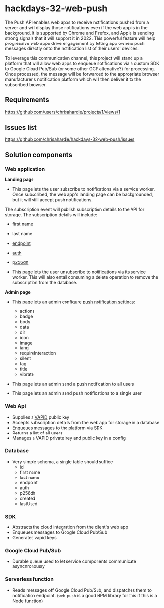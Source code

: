 # hackdays-32-web-push
The Push API enables web apps to receive notifications pushed from a server and will display those notifications even if the web app is in the background. It is supported by Chrome and Firefox, and Apple is sending strong signals that it will support it in 2022. This powerful feature will help progressive web apps drive engagement by letting app owners push messages directly onto the notification list of their users' devices.

To leverage this communication channel, this project will stand up a platform that will allow web apps to enqueue notifications via a custom SDK to Google Cloud Pub/Sub (or some other GCP altenative?) for processing. Once processed, the message will be forwarded to the appropriate browser manufacturer's notification platform which will then deliver it to the subscribed browser.

## Requirements

https://github.com/users/chrisahardie/projects/1/views/1

## Issues list

https://github.com/chrisahardie/hackdays-32-web-push/issues

## Solution components

### Web application

**Landing page**

* This page lets the user subscribe to notifications via a service worker. Once subscribed, the web app's landing page can be backgrounded, but it will still accept push notifications.

The subscription event will publish subscription details to the API for storage.  The subscription details will include:

* first name
* last name
* [endpoint](https://developer.mozilla.org/en-US/docs/Web/API/PushSubscription/endpoint)
* [auth](https://web.dev/push-notifications-web-push-protocol/#inputs)
* [p256dh](https://web.dev/push-notifications-web-push-protocol/#inputs)

* This page lets the user unsubscribe to notifications via its service worker. This will also entail consuming a delete operation to remove the subscription from the database.

**Admin page**

* This page lets an admin configure [push notification settings](https://developer.mozilla.org/en-US/docs/Web/API/Notification/actions):
    * actions
    * badge
    * body
    * data
    * dir
    * icon
    * image
    * lang
    * requireInteraction
    * silent
    * tag
    * title
    * vibrate

* This page lets an admin send a push notification to all users
* This page lets an admin send push notifications to a single user

### Web Api

* Supplies a [VAPID](https://blog.mozilla.org/services/2016/04/04/using-vapid-with-webpush/) public key
* Accepts subscription details from the web app for storage in a database
* Enqueues messages to the platform via SDK
* Returns a list of all users
* Manages a VAPID private key and public key in a config

### Database

* Very simple schema, a single table should suffice
    * id
    * first name
    * last name
    * endpoint
    * auth
    * p256dh
    * created
    * lastUsed

### SDK

* Abstracts the cloud integration from the client's web app
* Enqueues messages to Google Cloud Pub/Sub
* Generates vapid keys

### Google Cloud Pub/Sub

* Durable queue used to let service components communicate asynchronously

### Serverless function

* Reads messages off Google Cloud Pub/Sub, and dispatches them to notification endpoint. (`web-push` is a good NPM library for this if this is a Node function)
